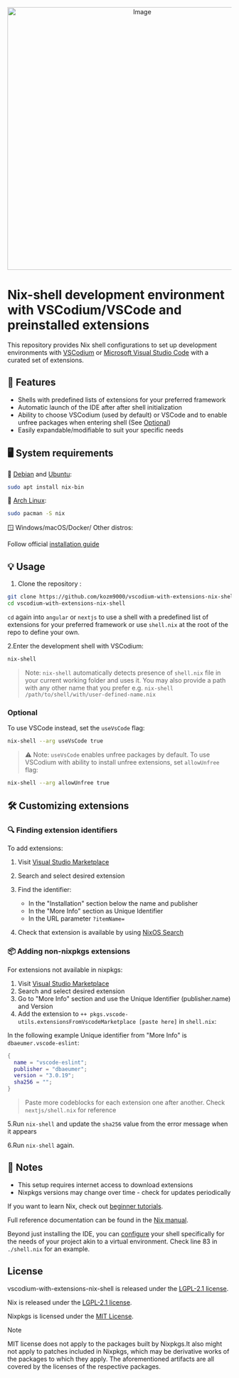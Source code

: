 <p align="center">
    <picture>
      <source media="(prefers-color-scheme: light)" srcset="https://github.com/user-attachments/assets/13113804-a4a5-46c5-80ed-406b1989b2f2">
      <source media="(prefers-color-scheme: dark)" srcset="https://github.com/user-attachments/assets/db3d072e-7693-4220-8ea0-a97fad445184">
      <img width="590" height="590" alt="Image" src="https://github.com/user-attachments/assets/db3d072e-7693-4220-8ea0-a97fad445184" />
    </picture>
</p>

# Nix-shell development environment with VSCodium/VSCode and preinstalled extensions

This repository provides Nix shell configurations to set up development environments with [VSCodium](https://vscodium.com/) or [Microsoft Visual Studio Code](https://code.visualstudio.com/) with a curated set of extensions.

## 🚀 Features

- Shells with predefined lists of extensions for your preferred framework
- Automatic launch of the IDE after after shell initialization
- Ability to choose VSCodium (used by default) or VSCode and to enable unfree packages when entering shell (See [Optional](#optional))
- Easily expandable/modifiable to suit your specific needs

## 🖥️ System requirements

🐧 [Debian](https://packages.debian.org/trixie/nix-bin) and [Ubuntu](https://packages.ubuntu.com/noble/nix-bin):

```bash
sudo apt install nix-bin
```

🐧 [Arch Linux](https://archlinux.org/packages/extra/x86_64/nix/):

```bash
sudo pacman -S nix
```

🪟 Windows/macOS/Docker/ Other distros:

Follow official [installation guide](https://nix.dev/install-nix)

## 💡 Usage

1. Clone the repository :

```bash
git clone https://github.com/kozm9000/vscodium-with-extensions-nix-shell.git
cd vscodium-with-extensions-nix-shell
```

`cd` again into `angular` or `nextjs` to use a shell with a predefined list of extensions for your preferred framework or use `shell.nix` at the root of the repo to define your own.

2.Enter the development shell with VSCodium:

```bash
nix-shell
```

> Note: `nix-shell` automatically detects presence of `shell.nix` file in your current working folder and uses it.
> You may also provide a path with any other name that you prefer e.g. `nix-shell /path/to/shell/with/user-defined-name.nix`

### Optional

To use VSCode instead, set the `useVsCode` flag:

```bash
nix-shell --arg useVsCode true
```

> ⚠️ Note: `useVsCode` enables unfree packages by default. To use VSCodium with ability to install unfree extensions, set `allowUnfree` flag:

```bash
nix-shell --arg allowUnfree true
```

## 🛠️ Customizing extensions

### 🔍 Finding extension identifiers

To add extensions:

1. Visit [Visual Studio Marketplace](https://marketplace.visualstudio.com/)

2. Search and select desired extension

3. Find the identifier:

   - In the "Installation" section below the name and publisher
   - In the "More Info" section as Unique Identifier
   - In the URL parameter `?itemName=`

4. Check that extension is available by using [NixOS Search](https://search.nixos.org/packages)

### 📦 Adding non-nixpkgs extensions

For extensions not available in nixpkgs:

1. Visit [Visual Studio Marketplace](https://marketplace.visualstudio.com/)
2. Search and select desired extension
3. Go to "More Info" section and use the Unique Identifier (publisher.name) and Version
4. Add the extension to `++ pkgs.vscode-utils.extensionsFromVscodeMarketplace [paste here]` in `shell.nix`:

In the following example Unique identifier from "More Info" is `dbaeumer.vscode-eslint`:

```nix
{
  name = "vscode-eslint";
  publisher = "dbaeumer";
  version = "3.0.19";
  sha256 = "";
}
```

> Paste more codeblocks for each extension one after another. Check `nextjs/shell.nix` for reference

5.Run `nix-shell` and update the `sha256` value from the error message when it appears

6.Run `nix-shell` again.

## 📌 Notes

- This setup requires internet access to download extensions
- Nixpkgs versions may change over time - check for updates periodically

If you want to learn Nix, check out [beginner tutorials](https://nix.dev/tutorials/first-steps).

Full reference documentation can be found in the [Nix manual](https://nix.dev/reference/nix-manual).

Beyond just installing the IDE, you can [configure](https://nixos.wiki/wiki/Development_environment_with_nix-shell) your shell specifically for the needs of your project akin to a virtual environment. Check line 83 in `./shell.nix` for an example.

## License

vscodium-with-extensions-nix-shell is released under the [LGPL-2.1 license](COPYING).

Nix is released under the [LGPL-2.1 license](COPYING).

Nixpkgs is licensed under the [MIT License](LICENCE-MIT).

> [!Note]
> MIT license does not apply to the packages built by Nixpkgs.It also might not apply to patches included in Nixpkgs, which may be derivative works of the packages to which they apply. The aforementioned artifacts are all covered by the licenses of the respective packages.
